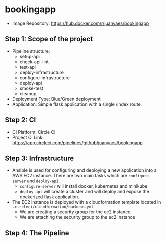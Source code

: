 # bookingapp

* Image Repository: https://hub.docker.com/r/juanvaes/bookingapp

Step 1: Scope of the project
------
* Pipeline structure:
  - setup-api
  - check-api-lint
  - test-api
  - deploy-infrastructure
  - configure-infrastructure 
  - deploy-api
  - smoke-test
  - cleanup
* Deployment Type: Blue/Green deployment
* Application: Simple flask application with a single /index route.

Step 2: CI
------
* CI Platform: Circle CI
* Project CI Link: https://app.circleci.com/pipelines/github/juanvaes/bookingapp

Step 3: Infrastructure
------
* Ansible is used for configuring and deploying a new application into a AWS EC2 instance. There are two main tasks which are `configure-server` and `deploy-api`. 
  - `configure-server` will install docker, kubernetes and minikube
  - `deploy-api` will create a cluster and will deploy and expose the dockerized flask application.
* The EC2 instance is deployed with a cloudformation template located in `.circleci/cloudformation/backend.yml`
  - We are creating a security group for the ec2 instance
  - We are attaching the security group to the ec2 instance

Step 4: The Pipeline
------
